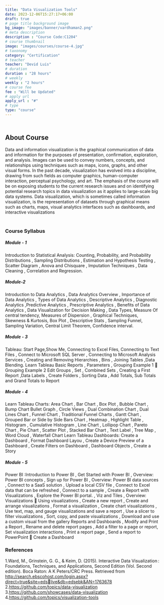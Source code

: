 ```yaml
---
title: "Data Visualization Tools"
date: 2023-12-06T15:27:17+06:00
draft: true
# page title background image
bg_image: "images/banner/vardhaman2.png"
# meta description
description : "Course Code:C1204"
# course thumbnail
image: "images/courses/course-4.jpg"
# taxonomy
category: "Certification"
# teacher
teacher: "Devid Luis"
# duration
duration : "28 hours"
# weekly
weekly : "2 hours"
# course fee
fee : "Will be Updated"
# apply url
apply_url : "#"
# type
type: "course"
---
```

## <br>About Course
Data and information visualization is the graphical communication of data and information for 
the purposes of presentation, confirmation, exploration, and analysis. Images can be used to 
convey numbers, concepts, and relationships using techniques such as maps, icons, graphs, and 
other visual forms. In the past decade, visualization has evolved into a discipline, drawing from 
such fields as computer graphics, human-computer interaction, perceptual psychology, and art. 
The emphasis of the course will be on exposing students to the current research issues and on 
identifying potential research topics in data visualization as it applies to large-scale big data 
systems.
Data visualization, which is sometimes called information visualization, is the representation of 
datasets through graphical means such as charts, maps, visual analytics interfaces such as 
dashboards, and interactive visualizations

### <br> Course Syllabus
##### Module - 1 
Introduction to Statistical Analysis: Counting, Probability, and Probability Distributions , 
Sampling Distributions , Estimation and Hypothesis Testing , Scatter Diagram , Anova 
and Chisquare , Imputation Techniques , Data Cleaning , Correlation and Regression.

##### Module-2
Introduction to Data Analytics , Data Analytics Overview , Importance of Data Analytics 
, Types of Data Analytics , Descriptive Analytics , Diagnostic Analytics ,Predictive 
Analytics , Prescriptive Analytics , Benefits of Data Analytics , Data Visualization for 
Decision Making , Data Types, Measure Of central tendency, Measures of Dispersion , 
Graphical Techniques, Skewness & Kurtosis, Box Plot , Descriptive Stats , Sampling 
Funnel, Sampling Variation, Central Limit Theorem, Confidence interval.

##### Module - 3  
Tableau: Start Page,Show Me, Connecting to Excel Files, Connecting to Text Files , 
Connect to Microsoft SQL Server , Connecting to Microsoft Analysis Services , Creating 
and Removing Hierarchies , Bins , Joining Tables ,Data Blending.
Learn Tableau Basic Reports , Parameters , Grouping Example 1  Grouping Example 2 
Edit Groups , Set , Combined Sets , Creating a First Report ,Data Labels , Create 
Folders , Sorting Data , Add Totals, Sub Totals and Grand Totals to Report

##### Module - 4 
Learn Tableau Charts: Area Chart , Bar Chart , Box Plot , Bubble Chart , Bump Chart 
Bullet Graph , Circle Views , Dual Combination Chart , Dual Lines Chart , Funnel 
Chart , Traditional Funnel Charts , Gantt Chart , Grouped Bar or Side by Side Bars 
Chart , Heatmap , Highlight Table , Histogram , Cumulative Histogram , Line Chart ,
Lollipop Chart , Pareto Chart , Pie Chart , Scatter Plot , Stacked Bar Chart , Text Label 
, Tree Map , Word Cloud , Waterfall Chart
 Learn Tableau Dashboards:  Create a Dashboard , Format Dashboard Layou , Create 
a Device Preview of a Dashboard , Create Filters on Dashboard , Dashboard Objects ,
Create a Story

##### Module - 5 
Power BI :Introduction to Power BI , Get Started with Power BI , Overview: Power BI concepts ,
Sign up for Power BI , Overview: Power BI data sources , Connect to a SaaS solution ,
Upload a local CSV file , Connect to Excel data that can be refreshed , Connect to a 
sample , Create a Report with Visualizations , Explore the Power BI portal.
, Viz and Tiles , Overview: Visualizations  Using visualizations , Create a new report ,
Create and arrange visualizations , Format a visualization , Create chart visualizations 
, Use text, map, and gauge visualizations and save a report , Use a slicer to filter 
visualizations , Sort, copy, and paste visualizations , Download and use a custom 
visual from the gallery Reports and Dashboards , Modify and Print a Report , Rename and delete report 
pages , Add a filter to a page or report, Set visualization interactions , Print a report 
page , Send a report to PowerPoint  Create a Dashboard

### References
1.Ward, M., Grinstein, G. G., & Keim, D. (2015). Interactive Data Visualization : Foundations, 
Techniques, and Applications, Second Edition (Vol. Second edition). Boca Raton: A K 
Peters/CRC Press. Retrieved from http://search.ebscohost.com/login.aspx?direct=true&site=edslive&db=edsebk&AN=1763678
2.https://github.com/topics/data-visualization
3.https://github.com/showcases/data-visualization
4.https://github.com/topics/visualization-tools
